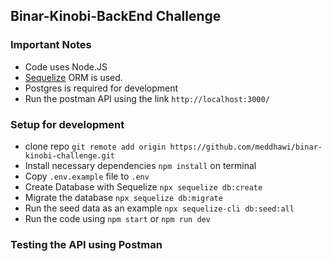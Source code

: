 ## **Binar-Kinobi-BackEnd Challenge**

### Important Notes
* Code uses Node.JS
* [Sequelize](https://sequelize.org/) ORM is used. 
* Postgres is required for development
* Run the postman API using the link `http://localhost:3000/`

### Setup for development
* clone repo `git remote add origin https://github.com/meddhawi/binar-kinobi-challenge.git`
* Install necessary dependencies `npm install` on terminal
* Copy `.env.example` file to `.env`
* Create Database with Sequelize `npx sequelize db:create`
* Migrate the database `npx sequelize db:migrate`
* Run the seed data as an example `npx sequelize-cli db:seed:all`
* Run the code using `npm start` or `npm run dev`

### Testing the API using Postman

